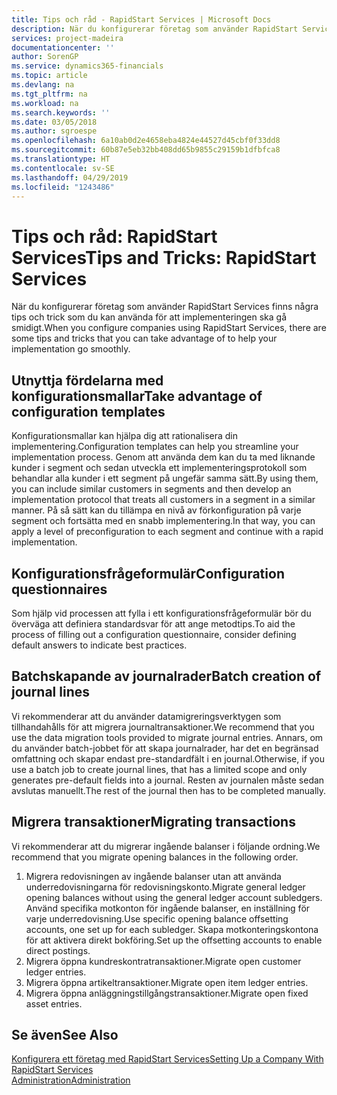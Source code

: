 ```yaml
---
title: Tips och råd - RapidStart Services | Microsoft Docs
description: När du konfigurerar företag som använder RapidStart Services finns några tips och trick som du kan använda för att implementeringen ska gå smidigt.
services: project-madeira
documentationcenter: ''
author: SorenGP
ms.service: dynamics365-financials
ms.topic: article
ms.devlang: na
ms.tgt_pltfrm: na
ms.workload: na
ms.search.keywords: ''
ms.date: 03/05/2018
ms.author: sgroespe
ms.openlocfilehash: 6a10ab0d2e4658eba4824e44527d45cbf0f33dd8
ms.sourcegitcommit: 60b87e5eb32bb408dd65b9855c29159b1dfbfca8
ms.translationtype: HT
ms.contentlocale: sv-SE
ms.lasthandoff: 04/29/2019
ms.locfileid: "1243486"
---
```

# <a name="tips-and-tricks-rapidstart-services"></a><span data-ttu-id="40a7f-103">Tips och råd: RapidStart Services</span><span class="sxs-lookup"><span data-stu-id="40a7f-103">Tips and Tricks: RapidStart Services</span></span>
<span data-ttu-id="40a7f-104">När du konfigurerar företag som använder RapidStart Services finns några tips och trick som du kan använda för att implementeringen ska gå smidigt.</span><span class="sxs-lookup"><span data-stu-id="40a7f-104">When you configure companies using RapidStart Services, there are some tips and tricks that you can take advantage of to help your implementation go smoothly.</span></span>  

## <a name="take-advantage-of-configuration-templates"></a><span data-ttu-id="40a7f-105">Utnyttja fördelarna med konfigurationsmallar</span><span class="sxs-lookup"><span data-stu-id="40a7f-105">Take advantage of configuration templates</span></span>  
<span data-ttu-id="40a7f-106">Konfigurationsmallar kan hjälpa dig att rationalisera din implementering.</span><span class="sxs-lookup"><span data-stu-id="40a7f-106">Configuration templates can help you streamline your implementation process.</span></span> <span data-ttu-id="40a7f-107">Genom att använda dem kan du ta med liknande kunder i segment och sedan utveckla ett implementeringsprotokoll som behandlar alla kunder i ett segment på ungefär samma sätt.</span><span class="sxs-lookup"><span data-stu-id="40a7f-107">By using them, you can include similar customers in segments and then develop an implementation protocol that treats all customers in a segment in a similar manner.</span></span> <span data-ttu-id="40a7f-108">På så sätt kan du tillämpa en nivå av förkonfiguration på varje segment och fortsätta med en snabb implementering.</span><span class="sxs-lookup"><span data-stu-id="40a7f-108">In that way, you can apply a level of preconfiguration to each segment and continue with a rapid implementation.</span></span>  

## <a name="configuration-questionnaires"></a><span data-ttu-id="40a7f-109">Konfigurationsfrågeformulär</span><span class="sxs-lookup"><span data-stu-id="40a7f-109">Configuration questionnaires</span></span>  
<span data-ttu-id="40a7f-110">Som hjälp vid processen att fylla i ett konfigurationsfrågeformulär bör du överväga att definiera standardsvar för att ange metodtips.</span><span class="sxs-lookup"><span data-stu-id="40a7f-110">To aid the process of filling out a configuration questionnaire, consider defining default answers to indicate best practices.</span></span>  

## <a name="batch-creation-of-journal-lines"></a><span data-ttu-id="40a7f-111">Batchskapande av journalrader</span><span class="sxs-lookup"><span data-stu-id="40a7f-111">Batch creation of journal lines</span></span>  
<span data-ttu-id="40a7f-112">Vi rekommenderar att du använder datamigreringsverktygen som tillhandahålls för att migrera journaltransaktioner.</span><span class="sxs-lookup"><span data-stu-id="40a7f-112">We recommend that you use the data migration tools provided to migrate journal entries.</span></span> <span data-ttu-id="40a7f-113">Annars, om du använder batch-jobbet för att skapa journalrader, har det en begränsad omfattning och skapar endast pre-standardfält i en journal.</span><span class="sxs-lookup"><span data-stu-id="40a7f-113">Otherwise, if you use a batch job to create journal lines, that has a limited scope and only generates pre-default fields into a journal.</span></span> <span data-ttu-id="40a7f-114">Resten av journalen måste sedan avslutas manuellt.</span><span class="sxs-lookup"><span data-stu-id="40a7f-114">The rest of the journal then has to be completed manually.</span></span>  

## <a name="migrating-transactions"></a><span data-ttu-id="40a7f-115">Migrera transaktioner</span><span class="sxs-lookup"><span data-stu-id="40a7f-115">Migrating transactions</span></span>  
<span data-ttu-id="40a7f-116">Vi rekommenderar att du migrerar ingående balanser i följande ordning.</span><span class="sxs-lookup"><span data-stu-id="40a7f-116">We recommend that you migrate opening balances in the following order.</span></span>  

1.  <span data-ttu-id="40a7f-117">Migrera redovisningen av ingående balanser utan att använda underredovisningarna för redovisningskonto.</span><span class="sxs-lookup"><span data-stu-id="40a7f-117">Migrate general ledger opening balances without using the general ledger account subledgers.</span></span> <span data-ttu-id="40a7f-118">Använd specifika motkonton för ingående balanser, en inställning för varje underredovisning.</span><span class="sxs-lookup"><span data-stu-id="40a7f-118">Use specific opening balance offsetting accounts, one set up for each subledger.</span></span> <span data-ttu-id="40a7f-119">Skapa motkonteringskontona för att aktivera direkt bokföring.</span><span class="sxs-lookup"><span data-stu-id="40a7f-119">Set up the offsetting accounts to enable direct postings.</span></span>  
2.  <span data-ttu-id="40a7f-120">Migrera öppna kundreskontratransaktioner.</span><span class="sxs-lookup"><span data-stu-id="40a7f-120">Migrate open customer ledger entries.</span></span>  
3.  <span data-ttu-id="40a7f-121">Migrera öppna artikeltransaktioner.</span><span class="sxs-lookup"><span data-stu-id="40a7f-121">Migrate open item ledger entries.</span></span>  
4.  <span data-ttu-id="40a7f-122">Migrera öppna anläggningstillgångstransaktioner.</span><span class="sxs-lookup"><span data-stu-id="40a7f-122">Migrate open fixed asset entries.</span></span>  

## <a name="see-also"></a><span data-ttu-id="40a7f-123">Se även</span><span class="sxs-lookup"><span data-stu-id="40a7f-123">See Also</span></span>  
[<span data-ttu-id="40a7f-124">Konfigurera ett företag med RapidStart Services</span><span class="sxs-lookup"><span data-stu-id="40a7f-124">Setting Up a Company With RapidStart Services</span></span>](admin-set-up-a-company-with-rapidstart.md)  
[<span data-ttu-id="40a7f-125">Administration</span><span class="sxs-lookup"><span data-stu-id="40a7f-125">Administration</span></span>](admin-setup-and-administration.md)
